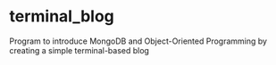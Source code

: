 # terminal_blog
Program to introduce MongoDB and Object-Oriented Programming by creating a simple terminal-based blog
